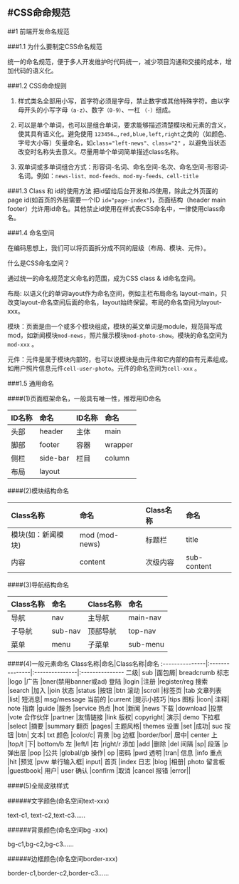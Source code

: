 #CSS命命规范
---

##1 前端开发命名规范

###1.1 为什么要制定CSS命名规范

统一的命名规范，便于多人开发维护时代码统一，减少项目沟通和交接的成本，增加代码的语义化。

###1.2 CSS命命规则

1. 样式类名全部用小写，首字符必须是字母，禁止数字或其他特殊字符。由以字母开头的小写字母```（a-z）```、数字```（0-9）```、一杠 ```（-）```组成。

2. 可以是单个单词，也可以是组合单词，要求能够描述清楚模块和元素的含义，使其具有语义化。避免使用 ```123456…,red,blue,left,right```之类的（如颜色、字号大小等）矢量命名，如```class="left-news"、class="2"``` ，以避免当状态改变时名称失去意义。尽量用单个单词简单描述class名称。

3. 双单词或多单词组合方式：形容词-名词、命名空间-名次、命名空间-形容词-名词。例如：```news-list、mod-feeds、mod-my-feeds、cell-title```

###1.3 Class 和 id的使用方法
把id留给后台开发和JS使用，除此之外页面的page id(如首页的外层需要一个ID ```id="page-index"```)，页面结构（header main footer）允许用id命名。其他禁止id使用在样式表CSS命名中，一律使用class命名。

###1.4 命名空间

在编码思想上，我们可以将页面拆分成不同的层级（布局、模块、元件）。

什么是CSS命名空间？

通过统一的命名规范定义命名的范围，成为CSS  class & id命名空间。

布局: 以语义化的单词layout作为命名空间，例如主栏布局命名 layout-main，只改变layout-命名空间后面的命名，layout始终保留。布局的命名空间为layout-xxx。

模块：页面是由一个或多个模块组成，模块的英文单词是module，规范简写成mod，如新闻模块```mod-news```，照片展示模块```mod-photo-show```。模块的命名空间为```mod-xxx``` 。

元件：元件是属于模块内部的，也可以说模块是由元件和它内部的自有元素组成。如用户照片信息元件```cell-user-photo```。元件的命名空间为```cell-xxx``` 。


###1.5 通用命名

####(1)页面框架命名，一般具有唯一性，推荐用ID命名

ID名称|命名|ID名称	|命名
:---------------|:---------------|:---------------|:---------------
头部|header|主体|	main
脚部|footer|容器|wrapper
侧栏|side-bar|栏目|column
布局|layout|||

####(2)模块结构命名

Class名称|命名|Class名称|命名
:---------------|:---------------|:---------------|:---------------
模块(如：新闻模块)	|mod (mod-news)	|标题栏	|title
内容	|content	|次级内容	|sub-content


####(3)导航结构命名

Class名称|命名|Class名称|命名
:---------------|:---------------|:---------------|:---------------
导航	|nav	|主导航	|main-nav
子导航|	sub-nav	|顶部导航	|top-nav
菜单	|menu	|子菜单	|sub-menu

 
####(4)一般元素命名
Class名称|命名|Class名称|命名
:---------------|:---------------|:---------------|:---------------
二级|	sub	|面包屑|	breadcrumb
标志	|logo	|广告	|bner(禁用banner或ad)
登陆	|login	|注册	|register/reg
搜索	|search	|加入	|join
状态	|status	|按钮	|btn
滚动	|scroll	|标签页	|tab
文章列表	|list|	短消息|	msg/message
当前的	|current	|提示小技巧	|tips
图标	|icon|	注释|	note
指南	|guide	|服务	|service
热点	|hot	|新闻	|news
下载	|download	|投票	|vote
合作伙伴	|partner	|友情链接	|link
版权|	copyright|	演示|	demo
下拉框	|select	|摘要	|summary
翻页	|pages|	主题风格|	themes
设置	|set	|成功|	suc
按钮	|btn|	文本|	txt
颜色	|color/c|	背景	|bg
边框	|border/bor|	居中|	center
上	|top/t	|下|	bottom/b
左	|left/l	|右	|right/r
添加	|add	|删除	|del
间隔	|sp|	段落	|p
弹出层	|pop	|公共	|global/gb
操作|	op	|密码	|pwd
透明	|tran|	信息	|info
重点	|hit	|预览	|pvw
单行输入框|	input|	首页	|index
日志	|blog	|相册|	photo
留言板	|guestbook|	用户|	user
确认	|confirm	|取消	|cancel
报错	|error||


####(5)全局皮肤样式

######文字颜色(命名空间text-xxx)

text-c1, text-c2,text-c3……

######背景颜色(命名空间bg -xxx)

bg-c1,bg-c2,bg-c3……

######边框颜色(命名空间border-xxx)

border-c1,border-c2,border-c3……







